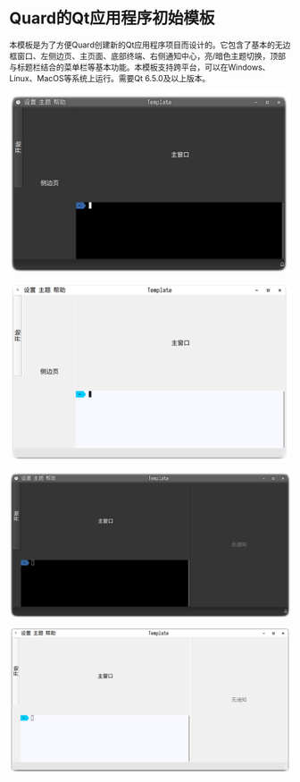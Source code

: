 # Quard的Qt应用程序初始模板

本模板是为了方便Quard创建新的Qt应用程序项目而设计的。它包含了基本的无边框窗口、左侧边页、主页面、底部终端、右侧通知中心，亮/暗色主题切换，顶部与标题栏结合的菜单栏等基本功能。本模板支持跨平台，可以在Windows、Linux、MacOS等系统上运行。需要Qt 6.5.0及以上版本。

![1](./doc/1.png)

![2](./doc/2.png)

![3](./doc/3.png)

![4](./doc/4.png)


